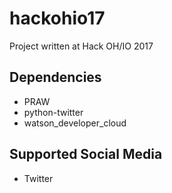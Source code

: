 # hackohio17
Project written at Hack OH/IO 2017

## Dependencies
* PRAW
* python-twitter
* watson_developer_cloud

## Supported Social Media
* Twitter
